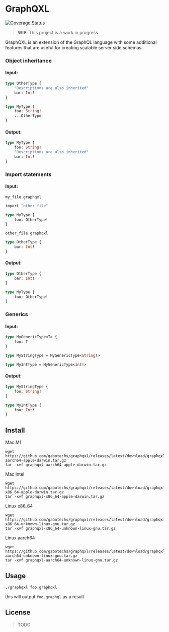 # GraphQXL

[![Coverage Status](https://coveralls.io/repos/github/gabotechs/graphqxl/badge.svg?branch=main)](https://coveralls.io/github/gabotechs/graphqxl?branch=main)

> **WIP**: This project is a work in progress

GraphQXL is an extension of the GraphQL language with some additional features
that are useful for creating scalable server side schemas.

### Object inheritance

#### Input:

```graphql
type OtherType {
    "Descriptions are also inherited"
    bar: Int!
}

type MyType {
    foo: String!
    ...OtherType
}
```

#### Output:

```graphql
type MyType {
    foo: String!
    "Descriptions are also inherited"
    bar: Int!
}
```

### Import statements

#### Input:

`my_file.graphqxl`

```graphql
import "other_file"

type MyType {
    foo: OtherType!
}
```

`other_file.graphqxl`

```graphql
type OtherType {
    bar: Int!
}
```

#### Output:

```graphql
type OtherType {
    bar: Int!
}

type MyType {
    foo: OtherType!
}
```

### Generics

#### Input:

```graphql
type MyGenericType<T> {
    foo: T
}

type MyStringType = MyGenericType<String!>

type MyIntType = MyGenericType<Int!>
```

#### Output:

```graphql
type MyStringType {
    foo: String!
}

type MyIntType {
    foo: Int!
}
```

## Install

Mac M1

```shell
wget https://github.com/gabotechs/graphqxl/releases/latest/download/graphqxl-aarch64-apple-darwin.tar.gz
tar -xvf graphqxl-aarch64-apple-darwin.tar.gz
```

Mac Intel

```shell
wget https://github.com/gabotechs/graphqxl/releases/latest/download/graphqxl-x86_64-apple-darwin.tar.gz
tar -xvf graphqxl-x86_64-apple-darwin.tar.gz
```

Linux x86_64

```shell
wget https://github.com/gabotechs/graphqxl/releases/latest/download/graphqxl-x86_64-unknown-linux-gnu.tar.gz
tar -xvf graphqxl-x86_64-unknown-linux-gnu.tar.gz
```

Linux aarch64

```shell
wget https://github.com/gabotechs/graphqxl/releases/latest/download/graphqxl-aarch64-unknown-linux-gnu.tar.gz
tar -xvf graphqxl-aarch64-unknown-linux-gnu.tar.gz
```

## Usage

```shell
./graphqxl foo.graphqxl
```

this will output `foo.graphql` as a result

## License

> TODO
